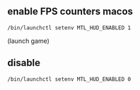 ## enable FPS counters macos

`/bin/launchctl setenv MTL_HUD_ENABLED 1`

(launch game)

## disable

`/bin/launchctl setenv MTL_HUD_ENABLED 0`
